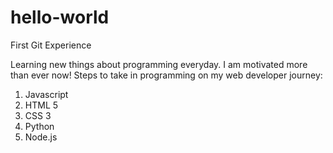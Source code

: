 # hello-world
First Git Experience

Learning new things about programming everyday.  I am motivated more than ever now!  Steps to take in programming on my web developer journey: 

  1. Javascript
  2. HTML 5
  3. CSS 3
  4. Python
  5. Node.js
 
